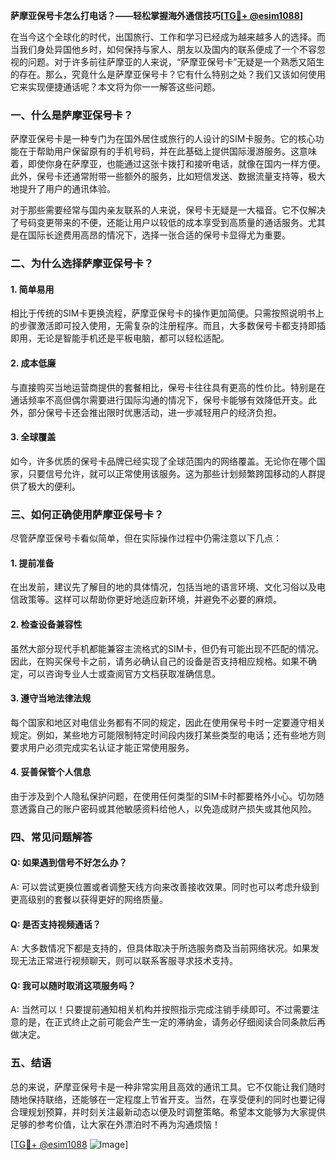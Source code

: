 **萨摩亚保号卡怎么打电话？——轻松掌握海外通信技巧[[TG💪+ @esim1088](https://t.me/s/esim1088)]**

在当今这个全球化的时代，出国旅行、工作和学习已经成为越来越多人的选择。而当我们身处异国他乡时，如何保持与家人、朋友以及国内的联系便成了一个不容忽视的问题。对于许多前往萨摩亚的人来说，“萨摩亚保号卡”无疑是一个熟悉又陌生的存在。那么，究竟什么是萨摩亚保号卡？它有什么特别之处？我们又该如何使用它来实现便捷通话呢？本文将为你一一解答这些问题。

### 一、什么是萨摩亚保号卡？

萨摩亚保号卡是一种专门为在国外居住或旅行的人设计的SIM卡服务。它的核心功能在于帮助用户保留原有的手机号码，并在此基础上提供国际漫游服务。这意味着，即使你身在萨摩亚，也能通过这张卡拨打和接听电话，就像在国内一样方便。此外，保号卡还通常附带一些额外的服务，比如短信发送、数据流量支持等，极大地提升了用户的通讯体验。

对于那些需要经常与国内亲友联系的人来说，保号卡无疑是一大福音。它不仅解决了号码变更带来的不便，还能让用户以较低的成本享受到高质量的通话服务。尤其是在国际长途费用高昂的情况下，选择一张合适的保号卡显得尤为重要。

### 二、为什么选择萨摩亚保号卡？

#### 1. 简单易用

相比于传统的SIM卡更换流程，萨摩亚保号卡的操作更加简便。只需按照说明书上的步骤激活即可投入使用，无需复杂的注册程序。而且，大多数保号卡都支持即插即用，无论是智能手机还是平板电脑，都可以轻松适配。

#### 2. 成本低廉

与直接购买当地运营商提供的套餐相比，保号卡往往具有更高的性价比。特别是在通话频率不高但偶尔需要进行国际沟通的情况下，保号卡能够有效降低开支。此外，部分保号卡还会推出限时优惠活动，进一步减轻用户的经济负担。

#### 3. 全球覆盖

如今，许多优质的保号卡品牌已经实现了全球范围内的网络覆盖。无论你在哪个国家，只要信号允许，就可以正常使用该服务。这为那些计划频繁跨国移动的人群提供了极大的便利。

### 三、如何正确使用萨摩亚保号卡？

尽管萨摩亚保号卡看似简单，但在实际操作过程中仍需注意以下几点：

#### 1. 提前准备

在出发前，建议先了解目的地的具体情况，包括当地的语言环境、文化习俗以及电信政策等。这样可以帮助你更好地适应新环境，并避免不必要的麻烦。

#### 2. 检查设备兼容性

虽然大部分现代手机都能兼容主流格式的SIM卡，但仍有可能出现不匹配的情况。因此，在购买保号卡之前，请务必确认自己的设备是否支持相应规格。如果不确定，可以咨询专业人士或查阅官方文档获取准确信息。

#### 3. 遵守当地法律法规

每个国家和地区对电信业务都有不同的规定，因此在使用保号卡时一定要遵守相关规定。例如，某些地方可能限制特定时间段内拨打某些类型的电话；还有些地方则要求用户必须完成实名认证才能正常使用服务。

#### 4. 妥善保管个人信息

由于涉及到个人隐私保护问题，在使用任何类型的SIM卡时都要格外小心。切勿随意透露自己的账户密码或其他敏感资料给他人，以免造成财产损失或其他风险。

### 四、常见问题解答

#### Q: 如果遇到信号不好怎么办？
A: 可以尝试更换位置或者调整天线方向来改善接收效果。同时也可以考虑升级到更高级别的套餐以获得更好的网络质量。

#### Q: 是否支持视频通话？
A: 大多数情况下都是支持的，但具体取决于所选服务商及当前网络状况。如果发现无法正常进行视频聊天，则可以联系客服寻求技术支持。

#### Q: 我可以随时取消这项服务吗？
A: 当然可以！只要提前通知相关机构并按照指示完成注销手续即可。不过需要注意的是，在正式终止之前可能会产生一定的滞纳金，请务必仔细阅读合同条款后再做决定。

### 五、结语

总的来说，萨摩亚保号卡是一种非常实用且高效的通讯工具。它不仅能让我们随时随地保持联络，还能够在一定程度上节省开支。当然，在享受便利的同时也要记得合理规划预算，并时刻关注最新动态以便及时调整策略。希望本文能够为大家提供足够的参考价值，让大家在外漂泊时不再为沟通烦恼！

[[TG💪+ @esim1088](https://t.me/s/esim1088) ![Image](https://i.postimg.cc/4NQfJmqS/Snipaste-2025-05-13-00-14-12.png)]